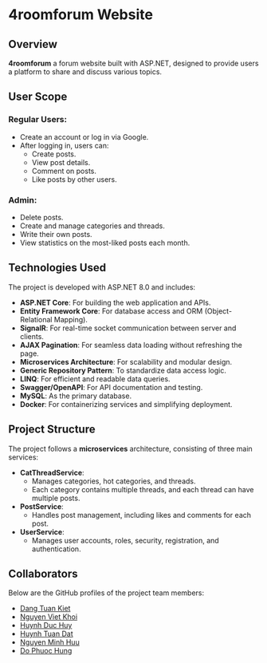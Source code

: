 # 4roomforum Website

## Overview
**4roomforum** a forum website built with ASP.NET, designed to provide users a platform to share and discuss various topics.

## User Scope
### Regular Users:
- Create an account or log in via Google.
- After logging in, users can:
  - Create posts.
  - View post details.
  - Comment on posts.
  - Like posts by other users.

### Admin:
- Delete posts.
- Create and manage categories and threads.
- Write their own posts.
- View statistics on the most-liked posts each month.

## Technologies Used
The project is developed with ASP.NET 8.0 and includes:
- **ASP.NET Core**: For building the web application and APIs.
- **Entity Framework Core**: For database access and ORM (Object-Relational Mapping).
- **SignalR**: For real-time socket communication between server and clients.
- **AJAX Pagination**: For seamless data loading without refreshing the page.
- **Microservices Architecture**: For scalability and modular design.
- **Generic Repository Pattern**: To standardize data access logic.
- **LINQ**: For efficient and readable data queries.
- **Swagger/OpenAPI**: For API documentation and testing.
- **MySQL**: As the primary database.
- **Docker**: For containerizing services and simplifying deployment.

## Project Structure
The project follows a **microservices** architecture, consisting of three main services:
- **CatThreadService**: 
  - Manages categories, hot categories, and threads. 
  - Each category contains multiple threads, and each thread can have multiple posts.
- **PostService**:
  - Handles post management, including likes and comments for each post.
- **UserService**:
  - Manages user accounts, roles, security, registration, and authentication.

## Collaborators
Below are the GitHub profiles of the project team members:

- [Dang Tuan Kiet](https://github.com/contributor1)
- [Nguyen Viet Khoi](https://github.com/contributor2)
- [Huynh Duc Huy](https://github.com/contributor3)
- [Huynh Tuan Dat](https://github.com/contributor1)
- [Nguyen Minh Huu](https://github.com/contributor2)
- [Do Phuoc Hung](https://github.com/contributor3)
